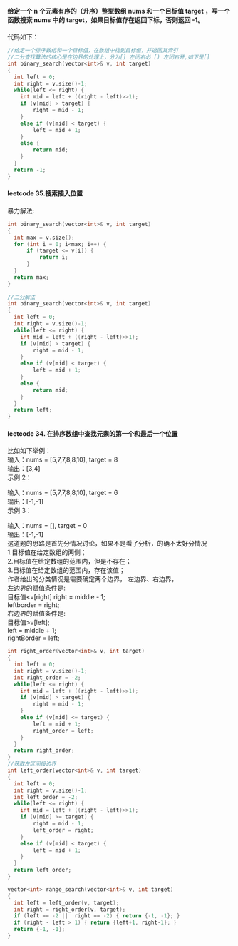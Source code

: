 #### 给定一个 n 个元素有序的（升序）整型数组 nums 和一个目标值 target  ，写一个函数搜索 nums 中的 target，如果目标值存在返回下标，否则返回 -1。  
代码如下：  
```c  
//给定一个排序数组和一个目标值，在数组中找到目标值，并返回其索引
//二分查找算法的核心是在边界的处理上，分为[] 左闭右必 [) 左闭右开,如下是[]
int binary_search(vector<int>& v, int target)
{
  int left = 0;
  int right = v.size()-1;
  while(left <= right) {
    int mid = left + ((right - left)>>1);
	if (v[mid] > target) {
	    right = mid - 1;
	}
	else if (v[mid] < target) {
		left = mid + 1;
	}
	else {
		return mid;
	}
  }
  return -1;  
}
```  

#### leetcode 35.搜索插入位置  
暴力解法:
```c  
int binary_search(vector<int>& v, int target)
{
  int max = v.size();
  for (int i = 0; i<max; i++) {
	  if (target <= v[i]) {
		  return i;
	  }
  }
  return max;
}
  
//二分解法  
int binary_search(vector<int>& v, int target)
{
  int left = 0;
  int right = v.size()-1;
  while(left <= right) {
    int mid = left + ((right - left)>>1);
	if (v[mid] > target) {
	    right = mid - 1;
	}
	else if (v[mid] < target) {
		left = mid + 1;
	}
	else {
		return mid;
	}
  }
  return left;
}
```  
  
#### leetcode 34. 在排序数组中查找元素的第一个和最后一个位置
比如如下举例：  
输入：nums = [5,7,7,8,8,10], target = 8  
输出：[3,4]  
示例 2：  
  
输入：nums = [5,7,7,8,8,10], target = 6  
输出：[-1,-1]  
示例 3：  
  
输入：nums = [], target = 0  
输出：[-1,-1]  
这道题的思路是首先分情况讨论，如果不是看了分析，的确不太好分情况  
1.目标值在给定数组的两侧；  
2.目标值在给定数组的范围内，但是不存在；  
3.目标值在给定数组的范围内，存在该值；  
作者给出的分类情况是需要确定两个边界， 左边界、右边界，  
左边界的赋值条件是:  
目标值<v[right]
right = middle - 1;  
leftborder = right;  
右边界的赋值条件是:  
目标值>v[left];  
left = middle + 1;  
rightBorder = left;  
```c  
int right_order(vector<int>& v, int target)
{
  int left = 0;
  int right = v.size()-1;
  int right_order = -2;
  while(left <= right) {
    int mid = left + ((right - left)>>1);
	if (v[mid] > target) {
	    right = mid - 1;
	}
	else if (v[mid] <= target) {
		left = mid + 1;
		right_order = left;
	}
  }
  return right_order;
}
//获取左区间段边界
int left_order(vector<int>& v, int target)
{
  int left = 0;
  int right = v.size()-1;
  int left_order = -2;
  while(left <= right) {
    int mid = left + ((right - left)>>1);
	if (v[mid] >= target) {
	    right = mid - 1;
		left_order = right;
	}
	else if (v[mid] < target) {
		left = mid + 1;
	}
  }
  return left_order;
}

vector<int> range_search(vector<int>& v, int target)
{
  int left = left_order(v, target);
  int right = right_order(v, target);
  if (left == -2 ||  right == -2) { return {-1, -1}; }
  if (right - left > 1) { return {left+1, right-1}; }
  return {-1, -1};
}
```
















